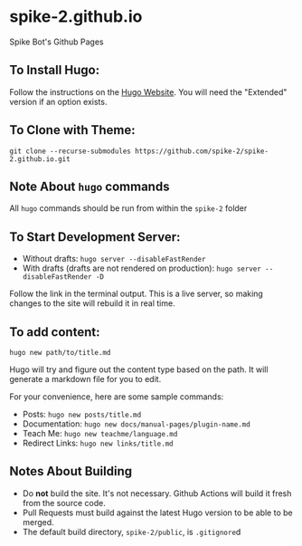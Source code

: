 # spike-2.github.io
Spike Bot's Github Pages

## To Install Hugo:
Follow the instructions on the [Hugo Website](https://gohugo.io/getting-started/installing/). You will need the "Extended" version if an option exists.

## To Clone with Theme:
`git clone --recurse-submodules https://github.com/spike-2/spike-2.github.io.git`

## Note About `hugo` commands
All `hugo` commands should be run from within the `spike-2` folder

## To Start Development Server:
+ Without drafts: `hugo server --disableFastRender`
+ With drafts (drafts are not rendered on production): `hugo server --disableFastRender -D`

Follow the link in the terminal output. This is a live server, so making changes to the site will rebuild it in real time.

## To add content:
`hugo new path/to/title.md`

Hugo will try and figure out the content type based on the path. It will generate a markdown file for you to edit. 

For your convenience, here are some sample commands:

+ Posts: `hugo new posts/title.md`
+ Documentation: `hugo new docs/manual-pages/plugin-name.md`
+ Teach Me: `hugo new teachme/language.md`
+ Redirect Links: `hugo new links/title.md`

## Notes About Building

+ Do **not** build the site. It's not necessary. Github Actions will build it fresh from the source code.
+ Pull Requests must build against the latest Hugo version to be able to be merged.
+ The default build directory, `spike-2/public`, is `.gitignore`d